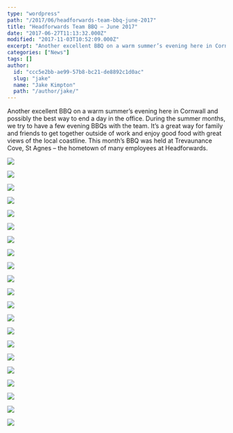 ```yaml
---
type: "wordpress"
path: "/2017/06/headforwards-team-bbq-june-2017"
title: "Headforwards Team BBQ – June 2017"
date: "2017-06-27T11:13:32.000Z"
modified: "2017-11-03T10:52:09.000Z"
excerpt: "Another excellent BBQ on a warm summer’s evening here in Cornwall and possibly the best way to end a day in the office. During the summer months, we try to have a few evening BBQs with the team. It’s a great way for family and friends to get together outside of work and enjoy good food …"
categories: ["News"]
tags: []
author:
  id: "ccc5e2bb-ae99-57b8-bc21-de8892c1d0ac"
  slug: "jake"
  name: "Jake Kimpton"
  path: "/author/jake/"
---
```

Another excellent BBQ on a warm summer’s evening here in Cornwall and possibly the best way to end a day in the office. During the summer months, we try to have a few evening BBQs with the team. It’s a great way for family and friends to get together outside of work and enjoy good food with great views of the local coastline. This month’s BBQ was held at Trevaunance Cove, St Agnes – the hometown of many employees at Headforwards.


<section class="gallery">


![](/wp-content/uploads/2017/06/IMG_2572.jpg)

![](/wp-content/uploads/2017/06/IMG_2560-1.jpg)

![](/wp-content/uploads/2017/06/IMG_2566.jpg)

![](/wp-content/uploads/2017/06/DSCF9100-web-2048.jpg)

![](/wp-content/uploads/2017/06/DSCF9101-web-2048.jpg)

![](/wp-content/uploads/2017/06/DSCF9102-web-2048.jpg)

![](/wp-content/uploads/2017/06/DSCF9105-web-2048.jpg)

![](/wp-content/uploads/2017/06/DSCF9106-web-2048.jpg)

![](/wp-content/uploads/2017/06/DSCF9108-web-2048.jpg)

![](/wp-content/uploads/2017/06/DSCF9110-web-2048.jpg)

![](/wp-content/uploads/2017/06/DSCF9111-web-2048.jpg)

![](/wp-content/uploads/2017/06/DSCF9113-web-2048.jpg)

![](/wp-content/uploads/2017/06/DSCF9116-web-2048.jpg)

![](/wp-content/uploads/2017/06/DSCF9120-web-2048.jpg)

![](/wp-content/uploads/2017/06/DSCF9123-web-2048.jpg)

![](/wp-content/uploads/2017/06/DSCF9124-web-2048.jpg)

![](/wp-content/uploads/2017/06/DSCF9125-web-2048.jpg)

![](/wp-content/uploads/2017/06/DSCF9127-web-2048.jpg)

![](/wp-content/uploads/2017/06/DSCF9129-web-2048.jpg)

![](/wp-content/uploads/2017/06/DSCF9134-web-2048.jpg)

![](/wp-content/uploads/2017/06/DSCF9135-web-2048.jpg)

</section>

